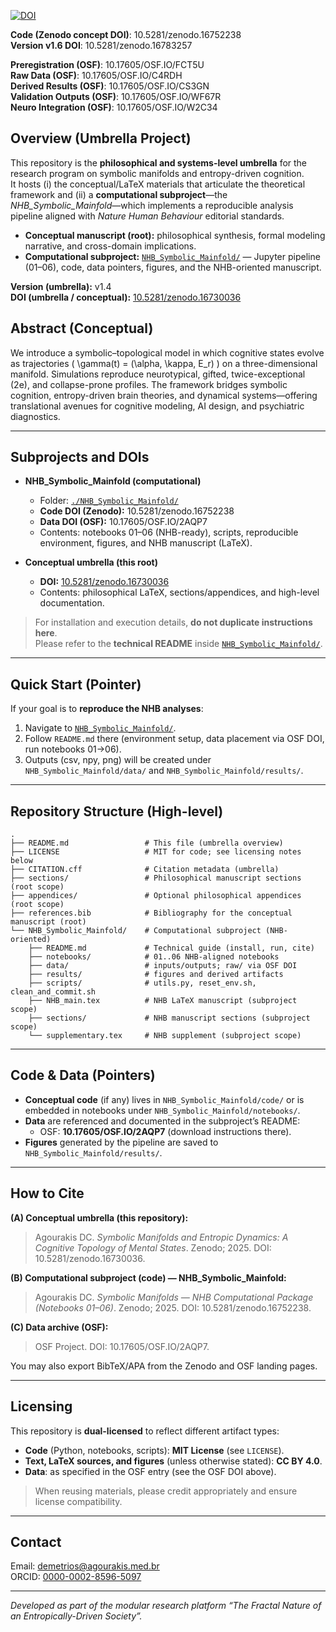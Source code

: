 [![DOI](https://zenodo.org/badge/DOI/10.5281/zenodo.16783257.svg)](https://doi.org/10.5281/zenodo.16783257)

**Code (Zenodo concept DOI)**: 10.5281/zenodo.16752238  
**Version v1.6 DOI**: 10.5281/zenodo.16783257  

**Preregistration (OSF)**: 10.17605/OSF.IO/FCT5U  
**Raw Data (OSF)**: 10.17605/OSF.IO/C4RDH  
**Derived Results (OSF)**: 10.17605/OSF.IO/CS3GN  
**Validation Outputs (OSF)**: 10.17605/OSF.IO/WF67R  
**Neuro Integration (OSF)**: 10.17605/OSF.IO/W2C34

## Overview (Umbrella Project)
This repository is the **philosophical and systems-level umbrella** for the research program on symbolic manifolds and entropy-driven cognition.  
It hosts (i) the conceptual/LaTeX materials that articulate the theoretical framework and (ii) a **computational subproject**—the *NHB_Symbolic_Mainfold*—which implements a reproducible analysis pipeline aligned with *Nature Human Behaviour* editorial standards.

- **Conceptual manuscript (root):** philosophical synthesis, formal modeling narrative, and cross-domain implications.  
- **Computational subproject:** [`NHB_Symbolic_Mainfold/`](./NHB_Symbolic_Mainfold/) — Jupyter pipeline (01–06), code, data pointers, figures, and the NHB-oriented manuscript.

**Version (umbrella):** v1.4  
**DOI (umbrella / conceptual):** [10.5281/zenodo.16730036](https://doi.org/10.5281/zenodo.16730036)

## Abstract (Conceptual)
We introduce a symbolic–topological model in which cognitive states evolve as trajectories \( \gamma(t) = (\alpha, \kappa, E_r) \) on a three-dimensional manifold. Simulations reproduce neurotypical, gifted, twice-exceptional (2e), and collapse-prone profiles. The framework bridges symbolic cognition, entropy-driven brain theories, and dynamical systems—offering translational avenues for cognitive modeling, AI design, and psychiatric diagnostics.

---

## Subprojects and DOIs
- **NHB_Symbolic_Mainfold (computational)**  
  - Folder: [`./NHB_Symbolic_Mainfold/`](./NHB_Symbolic_Mainfold/)  
  - **Code DOI (Zenodo):** 10.5281/zenodo.16752238  
  - **Data DOI (OSF):** 10.17605/OSF.IO/2AQP7  
  - Contents: notebooks 01–06 (NHB-ready), scripts, reproducible environment, figures, and NHB manuscript (LaTeX).

- **Conceptual umbrella (this root)**  
  - **DOI:** [10.5281/zenodo.16730036](https://doi.org/10.5281/zenodo.16730036)  
  - Contents: philosophical LaTeX, sections/appendices, and high-level documentation.

> For installation and execution details, **do not duplicate instructions here**.  
> Please refer to the **technical README** inside [`NHB_Symbolic_Mainfold/`](./NHB_Symbolic_Mainfold/).

---

## Quick Start (Pointer)
If your goal is to **reproduce the NHB analyses**:
1. Navigate to [`NHB_Symbolic_Mainfold/`](./NHB_Symbolic_Mainfold/).
2. Follow `README.md` there (environment setup, data placement via OSF DOI, run notebooks 01→06).
3. Outputs (csv, npy, png) will be created under `NHB_Symbolic_Mainfold/data/` and `NHB_Symbolic_Mainfold/results/`.

---

## Repository Structure (High-level)
```
.
├── README.md                 # This file (umbrella overview)
├── LICENSE                   # MIT for code; see licensing notes below
├── CITATION.cff              # Citation metadata (umbrella)
├── sections/                 # Philosophical manuscript sections (root scope)
├── appendices/               # Optional philosophical appendices (root scope)
├── references.bib            # Bibliography for the conceptual manuscript (root)
└── NHB_Symbolic_Mainfold/    # Computational subproject (NHB-oriented)
    ├── README.md             # Technical guide (install, run, cite)
    ├── notebooks/            # 01..06 NHB-aligned notebooks
    ├── data/                 # inputs/outputs; raw/ via OSF DOI
    ├── results/              # figures and derived artifacts
    ├── scripts/              # utils.py, reset_env.sh, clean_and_commit.sh
    ├── NHB_main.tex          # NHB LaTeX manuscript (subproject scope)
    ├── sections/             # NHB manuscript sections (subproject scope)
    └── supplementary.tex     # NHB supplement (subproject scope)
```

---

## Code & Data (Pointers)
- **Conceptual code** (if any) lives in `NHB_Symbolic_Mainfold/code/` or is embedded in notebooks under `NHB_Symbolic_Mainfold/notebooks/`.  
- **Data** are referenced and documented in the subproject’s README:  
  - OSF: **10.17605/OSF.IO/2AQP7** (download instructions there).  
- **Figures** generated by the pipeline are saved to `NHB_Symbolic_Mainfold/results/`.

---

## How to Cite

**(A) Conceptual umbrella (this repository):**
> Agourakis DC. *Symbolic Manifolds and Entropic Dynamics: A Cognitive Topology of Mental States*. Zenodo; 2025. DOI: 10.5281/zenodo.16730036.

**(B) Computational subproject (code) — NHB_Symbolic_Mainfold:**
> Agourakis DC. *Symbolic Manifolds — NHB Computational Package (Notebooks 01–06)*. Zenodo; 2025. DOI: 10.5281/zenodo.16752238.

**(C) Data archive (OSF):**
> OSF Project. DOI: 10.17605/OSF.IO/2AQP7.

You may also export BibTeX/APA from the Zenodo and OSF landing pages.

---

## Licensing
This repository is **dual-licensed** to reflect different artifact types:

- **Code** (Python, notebooks, scripts): **MIT License** (see `LICENSE`).  
- **Text, LaTeX sources, and figures** (unless otherwise stated): **CC BY 4.0**.  
- **Data**: as specified in the OSF entry (see the OSF DOI above).

> When reusing materials, please credit appropriately and ensure license compatibility.

---

## Contact
Email: [demetrios@agourakis.med.br](mailto:demetrios@agourakis.med.br)  
ORCID: [0000-0002-8596-5097](https://orcid.org/0000-0002-8596-5097)

---
*Developed as part of the modular research platform “The Fractal Nature of an Entropically-Driven Society”.*